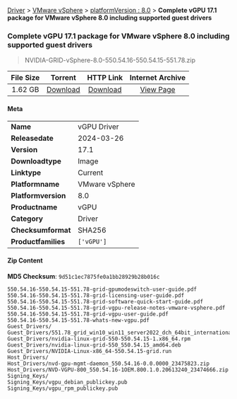 
[Driver](/README.md)  >  [VMware vSphere](/index/Driver/VMware_vSphere.md)  >  [platformVersion : 8.0](/index/Driver/VMware_vSphere/8.0.md)  >  **Complete vGPU 17.1 package for VMware vSphere 8.0 including supported guest drivers**


###    Complete vGPU 17.1 package for VMware vSphere 8.0 including supported guest drivers

> NVIDIA-GRID-vSphere-8.0-550.54.16-550.54.15-551.78.zip   


| **File Size** | **Torrent**  | **HTTP Link** | **Internet Archive** |
|:-------------:|:------------:|:-------------:|:--------------------:|
| 1.62 GB |  [Download](https://archive.org/download/nvgpu_NVIDIA-GRID-vSphere-8.0-550.54.16-550.54.15-551.78.zip/nvgpu_NVIDIA-GRID-vSphere-8.0-550.54.16-550.54.15-551.78.zip_archive.torrent)       | [Download](https://archive.org/compress/nvgpu_NVIDIA-GRID-vSphere-8.0-550.54.16-550.54.15-551.78.zip) | [View Page](https://archive.org/details/nvgpu_NVIDIA-GRID-vSphere-8.0-550.54.16-550.54.15-551.78.zip)       |

#### Meta

<table>
<tr><td><strong>Name</strong></td><td>vGPU Driver</td></tr>
<tr><td><strong>Releasedate</strong></td><td>2024-03-26</td></tr>
<tr><td><strong>Version</strong></td><td>17.1</td></tr>
<tr><td><strong>Downloadtype</strong></td><td>Image</td></tr>
<tr><td><strong>Linktype</strong></td><td>Current</td></tr>
<tr><td><strong>Platformname</strong></td><td>VMware vSphere</td></tr>
<tr><td><strong>Platformversion</strong></td><td>8.0</td></tr>
<tr><td><strong>Productname</strong></td><td>vGPU</td></tr>
<tr><td><strong>Category</strong></td><td>Driver</td></tr>
<tr><td><strong>Checksumformat</strong></td><td>SHA256</td></tr>
<tr><td><strong>Productfamilies</strong></td><td><code>['vGPU']</code></td></tr>
</table>

#### Zip Content

**MD5 Checksum**: `9d51c1ec7875fe0a1bb28929b28b016c`

```text
550.54.16-550.54.15-551.78-grid-gpumodeswitch-user-guide.pdf
550.54.16-550.54.15-551.78-grid-licensing-user-guide.pdf
550.54.16-550.54.15-551.78-grid-software-quick-start-guide.pdf
550.54.16-550.54.15-551.78-grid-vgpu-release-notes-vmware-vsphere.pdf
550.54.16-550.54.15-551.78-grid-vgpu-user-guide.pdf
550.54.16-550.54.15-551.78-whats-new-vgpu.pdf
Guest_Drivers/
Guest_Drivers/551.78_grid_win10_win11_server2022_dch_64bit_international.exe
Guest_Drivers/nvidia-linux-grid-550-550.54.15-1.x86_64.rpm
Guest_Drivers/nvidia-linux-grid-550_550.54.15_amd64.deb
Guest_Drivers/NVIDIA-Linux-x86_64-550.54.15-grid.run
Host_Drivers/
Host_Drivers/nvd-gpu-mgmt-daemon_550.54.16-0.0.0000_23475823.zip
Host_Drivers/NVD-VGPU-800_550.54.16-1OEM.800.1.0.20613240_23474666.zip
Signing_Keys/
Signing_Keys/vgpu_debian_publickey.pub
Signing_Keys/vgpu_rpm_publickey.pub
```